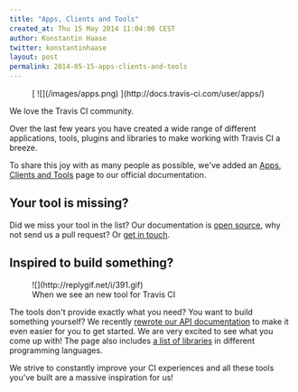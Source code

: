 ```yaml
---
title: "Apps, Clients and Tools"
created_at: Thu 15 May 2014 11:04:00 CEST
author: Konstantin Haase
twitter: konstantinhaase
layout: post
permalink: 2014-05-15-apps-clients-and-tools
---
```


<figure class="small right">
  [ ![](/images/apps.png) ](http://docs.travis-ci.com/user/apps/)
</figure>

We love the Travis CI community.

Over the last few years you have created a wide range of different applications, tools, plugins and libraries to make working with Travis CI a breeze.

To share this joy with as many people as possible, we've added an [Apps, Clients and Tools](http://docs.travis-ci.com/user/apps/) page to our official documentation.

## Your tool is missing?

Did we miss your tool in the list? Our documentation is [open source](https://github.com/travis-ci/docs-travis-ci-com/blob/gh-pages/user/apps.md), why not send us a pull request? Or [get in touch](mailto:support@travis-ci.com).

## Inspired to build something?

<figure class="smaller right">
  ![](http://replygif.net/i/391.gif)
  <figcaption>When we see an new tool for Travis CI</figcaption>
</figure>

The tools don't provide exactly what you need? You want to build something yourself? We recently [rewrote our API documentation](http://blog.travis-ci.com/2014-04-30-new-api-docs/) to make it even easier for you to get started. We are very excited to see what you come up with! The page also includes [a list of libraries](http://docs.travis-ci.com/user/apps/#libraries) in different programming languages.

We strive to constantly improve your CI experiences and all these tools you've built are a massive inspiration for us!
